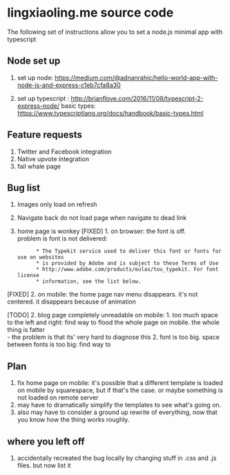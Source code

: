 # lingxiaoling.me source code #

The following set of instructions allow you to set a node.js minimal app
with typescript

## Node set up ##

1. set up node: https://medium.com/@adnanrahic/hello-world-app-with-node-js-and-express-c1eb7cfa8a30

2. set up typescript : http://brianflove.com/2016/11/08/typescript-2-express-node/
basic types: https://www.typescriptlang.org/docs/handbook/basic-types.html


## Feature requests ##

1. Twitter and Facebook integration
2. Native upvote integration
3. fail whale page

## Bug list ##

1. Images only load on refresh

2. Navigate back do not load page when navigate to dead link

3. home page is wonkey
[FIXED]		1. on browser: the font is off.           
		problem is font is not delivered:

			 * The Typekit service used to deliver this font or fonts for use on websites
			 * is provided by Adobe and is subject to these Terms of Use
			 * http://www.adobe.com/products/eulas/tou_typekit. For font license
			 * information, see the list below.
			 		
[FIXED]	2. on mobile: the home page nav menu disappears. it's not centered. it disappears because of animation 

<!-- the plan here is to completly rip out the existing blog template and replace it w/ ben-evans, because we know it looks ok on mobile -->
[TODO]	2. blog page completely unreadable on mobile: 
		1. too much space to the left and right: find way to flood the whole page on mobile. the whole thing is fatter 	
			- the problem is that its' very hard to diagnose this
		2. font is too big. space between fonts is too big: find way to 


## Plan ##

1. fix home page on mobile: it's possible that a different template is loaded on mobile by squarespace,
   but if that's the case. or maybe something is not loaded on remote server
2. may have to dramatically simplify the templates to see what's going on.
3. also may have to consider a ground up rewrite of everything, now that you know how the thing works roughly.


## where you left off ##

1. accidentally recreated the bug locally by changing stuff in .css and .js files. but now list it

<!-- right now when you change adobe-... to georia, sans, you reproduce the error locally -->









